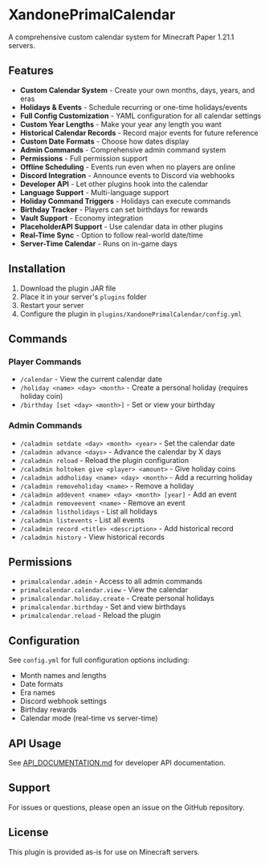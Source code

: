 # XandonePrimalCalendar

A comprehensive custom calendar system for Minecraft Paper 1.21.1 servers.

## Features

- **Custom Calendar System** - Create your own months, days, years, and eras
- **Holidays & Events** - Schedule recurring or one-time holidays/events
- **Full Config Customization** - YAML configuration for all calendar settings
- **Custom Year Lengths** - Make your year any length you want
- **Historical Calendar Records** - Record major events for future reference
- **Custom Date Formats** - Choose how dates display
- **Admin Commands** - Comprehensive admin command system
- **Permissions** - Full permission support
- **Offline Scheduling** - Events run even when no players are online
- **Discord Integration** - Announce events to Discord via webhooks
- **Developer API** - Let other plugins hook into the calendar
- **Language Support** - Multi-language support
- **Holiday Command Triggers** - Holidays can execute commands
- **Birthday Tracker** - Players can set birthdays for rewards
- **Vault Support** - Economy integration
- **PlaceholderAPI Support** - Use calendar data in other plugins
- **Real-Time Sync** - Option to follow real-world date/time
- **Server-Time Calendar** - Runs on in-game days

## Installation

1. Download the plugin JAR file
2. Place it in your server's `plugins` folder
3. Restart your server
4. Configure the plugin in `plugins/XandonePrimalCalendar/config.yml`

## Commands

### Player Commands
- `/calendar` - View the current calendar date
- `/holiday <name> <day> <month>` - Create a personal holiday (requires holiday coin)
- `/birthday [set <day> <month>]` - Set or view your birthday

### Admin Commands
- `/caladmin setdate <day> <month> <year>` - Set the calendar date
- `/caladmin advance <days>` - Advance the calendar by X days
- `/caladmin reload` - Reload the plugin configuration
- `/caladmin holtoken give <player> <amount>` - Give holiday coins
- `/caladmin addholiday <name> <day> <month>` - Add a recurring holiday
- `/caladmin removeholiday <name>` - Remove a holiday
- `/caladmin addevent <name> <day> <month> [year]` - Add an event
- `/caladmin removeevent <name>` - Remove an event
- `/caladmin listholidays` - List all holidays
- `/caladmin listevents` - List all events
- `/caladmin record <title> <description>` - Add historical record
- `/caladmin history` - View historical records

## Permissions

- `primalcalendar.admin` - Access to all admin commands
- `primalcalendar.calendar.view` - View the calendar
- `primalcalendar.holiday.create` - Create personal holidays
- `primalcalendar.birthday` - Set and view birthdays
- `primalcalendar.reload` - Reload the plugin

## Configuration

See `config.yml` for full configuration options including:
- Month names and lengths
- Date formats
- Era names
- Discord webhook settings
- Birthday rewards
- Calendar mode (real-time vs server-time)

## API Usage

See [API_DOCUMENTATION.md](API_DOCUMENTATION.md) for developer API documentation.

## Support

For issues or questions, please open an issue on the GitHub repository.

## License

This plugin is provided as-is for use on Minecraft servers.
